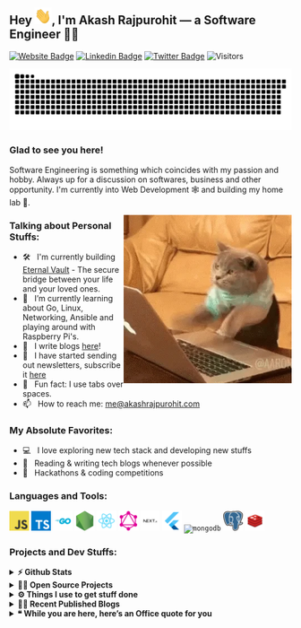 ## Hey <img alt="Hi" src="./assets/Hi.gif" width="30px" height="30px" />, I'm Akash Rajpurohit — a Software Engineer 👨‍💻

[![Website Badge](https://img.shields.io/badge/-akashrajpurohit.com-3b5998?style=flat&logo=google-chrome&logoColor=white)](https://akashrajpurohit.com/?ref=github-profile-readme-badge)
[![Linkedin Badge](https://img.shields.io/badge/-@AkashRajpurohit-0e76a8?style=flat&logo=Linkedin&logoColor=white)](https://linkedin.com/in/AkashRajpurohit)
[![Twitter Badge](https://img.shields.io/twitter/follow/akashwhocodes)](https://twitter.com/AkashWhoCodes)
![Visitors](https://img.shields.io/badge/dynamic/json?url=https%3A%2F%2Fvc.akashrajpurohit.com%2Fc%2Fakash~gh~akashrajpurohit&query=count&style=flat&logo=github&label=Visitors&color=066da5)

<img src="https://raw.githubusercontent.com/AkashRajpurohit/AkashRajpurohit/master/assets/github-snake-dark.svg" />
  
### Glad to see you here!

Software Engineering is something which coincides with my passion and hobby. Always up for a discussion on softwares, business and other opportunity. I'm currently into Web Development 🕸️ and building my home lab 🚀.
  
<img align="right" alt="Coding Cat" src="./assets/coding.webp" />

### Talking about Personal Stuffs:

- 🛠 &nbsp; I'm currently building [Eternal Vault](https://eternalvault.app?utm_source=github&utm_medium=readme) - The secure bridge between your life and your loved ones.
- 🚀 &nbsp; I’m currently learning about Go, Linux, Networking, Ansible and playing around with Raspberry Pi's.
- 💬 &nbsp; I write blogs [here](https://akashrajpurohit.com/blogs/?utm_source=github&utm_medium=readme)!
- 📰 &nbsp; I have started sending out newsletters, subscribe it [here](https://akashrajpurohit.com/newsletter/?utm_source=github&utm_medium=readme)
- 👾 &nbsp; Fun fact: I use tabs over spaces.
- 📫 &nbsp; How to reach me: me@akashrajpurohit.com 

### My Absolute Favorites:

- 💻 &nbsp; I love exploring new tech stack and developing new stuffs
- 📰 &nbsp; Reading & writing tech blogs whenever possible
- 🍕 &nbsp; Hackathons & coding competitions

### Languages and Tools:

<code><img height="35" src="https://raw.githubusercontent.com/github/explore/80688e429a7d4ef2fca1e82350fe8e3517d3494d/topics/javascript/javascript.png" alt="javascript"></code>
<code><img height="35" src="https://raw.githubusercontent.com/github/explore/80688e429a7d4ef2fca1e82350fe8e3517d3494d/topics/typescript/typescript.png" alt="typescript"></code>
<code><img height="35" src="https://raw.githubusercontent.com/github/explore/ac0b33cc8936c152bc0dacf91436f8099a5413c9/topics/go/go.png" alt="Go"></code>
<code><img height="35" src="https://raw.githubusercontent.com/github/explore/80688e429a7d4ef2fca1e82350fe8e3517d3494d/topics/nodejs/nodejs.png" alt="nodejs"></code>
<code><img height="35" src="https://raw.githubusercontent.com/github/explore/80688e429a7d4ef2fca1e82350fe8e3517d3494d/topics/react/react.png" alt="react"></code>
<code><img height="35" src="https://raw.githubusercontent.com/github/explore/80688e429a7d4ef2fca1e82350fe8e3517d3494d/topics/graphql/graphql.png" alt="graphql"></code>
<code><img height="35" src="https://raw.githubusercontent.com/github/explore/2ebcebd7b163b2ab12cb5a40bf29264799c81c03/topics/nextjs/nextjs.png" alt="nextjs"></code>
<code><img height="35" src="https://raw.githubusercontent.com/github/explore/cebd63002168a05a6a642f309227eefeccd92950/topics/flutter/flutter.png" alt="flutter"></code>
<code><img height="35" src="https://encrypted-tbn0.gstatic.com/images?q=tbn%3AANd9GcSTTzPAw-55ssm1Im594xYZ9eRQu2JylrkYLg&usqp=CAU" alt="mongodb"></code>
<code><img height="35" src="https://raw.githubusercontent.com/github/explore/80688e429a7d4ef2fca1e82350fe8e3517d3494d/topics/postgresql/postgresql.png" alt="postgresql"></code>
<code><img height="35" src="https://raw.githubusercontent.com/github/explore/80688e429a7d4ef2fca1e82350fe8e3517d3494d/topics/redis/redis.png" alt="redis"></code> 
</code> 

### Projects and Dev Stuffs: 
<details>	
  <summary><b>⚡ Github Stats</b></summary>

  <img height="170em" src="https://grs-akash.vercel.app/api?username=AkashRajpurohit&show_icons=false&hide_border=true&count_private=true&show_icons=true&theme=radical&rank_icon=percentile" />
  <img height="170em" src="https://grs-akash.vercel.app/api/top-langs/?username=AkashRajpurohit&hide=html,Jupyter%20Notebook&show_icons=true&hide_border=true&layout=compact&langs_count=8&theme=radical" />
</details>

<details>
  <summary><b>🧑‍🚀 Open Source Projects</b></summary>

  <br />
  <table>
    <thead align="center">
      <tr border: none;>
        <td><b>💻 Projects</b></td>
        <td><b>🌟 Stars</b></td>
        <td><b>🍴 Forks</b></td>
        <td><b>🐛 Issues</b></td>
        <td><b>🔔 Pull Requests</b></td>
        <td><b>👨‍💻 Language</b></td>
      </tr>
    </thead>
    <tbody>
      <tr>
	<td><a href="https://github.com/AkashRajpurohit/howtoprofessionallysay/"><b>🧍 How to professionally say</b></a></td>
        <td><img alt="Stars" src="https://img.shields.io/github/stars/AkashRajpurohit/howtoprofessionallysay?style=flat-square&labelColor=343b41"/></td>
        <td><img alt="Forks" src="https://img.shields.io/github/forks/AkashRajpurohit/howtoprofessionallysay?style=flat-square&labelColor=343b41"/></td>
        <td><img alt="Issues" src="https://img.shields.io/github/issues/AkashRajpurohit/howtoprofessionallysay?style=flat-square"/></td>
        <td><img alt="Pull Requests" src="https://img.shields.io/github/issues-pr/AkashRajpurohit/howtoprofessionallysay?style=flat-square"/></td>
        <td><img alt="Language" src="https://img.shields.io/github/languages/top/AkashRajpurohit/howtoprofessionallysay?style=flat-square"/></td>
      </tr>
      <tr>
	<td><a href="https://github.com/AkashRajpurohit/git-sync"><b>🔄 git-sync</b></a></td>
        <td><img alt="Stars" src="https://img.shields.io/github/stars/AkashRajpurohit/git-sync?style=flat-square&labelColor=343b41"/></td>
        <td><img alt="Forks" src="https://img.shields.io/github/forks/AkashRajpurohit/git-sync?style=flat-square&labelColor=343b41"/></td>
        <td><img alt="Issues" src="https://img.shields.io/github/issues/AkashRajpurohit/git-sync?style=flat-square"/></td>
        <td><img alt="Pull Requests" src="https://img.shields.io/github/issues-pr/AkashRajpurohit/git-sync?style=flat-square"/></td>
        <td><img alt="Language" src="https://img.shields.io/github/languages/top/AkashRajpurohit/git-sync?style=flat-square"/></td> 
      </tr>
      <tr>
	<td><a href="https://github.com/AkashRajpurohit/clipper"><b>📋 Clipper</b></a></td>
        <td><img alt="Stars" src="https://img.shields.io/github/stars/AkashRajpurohit/clipper?style=flat-square&labelColor=343b41"/></td>
        <td><img alt="Forks" src="https://img.shields.io/github/forks/AkashRajpurohit/clipper?style=flat-square&labelColor=343b41"/></td>
        <td><img alt="Issues" src="https://img.shields.io/github/issues/AkashRajpurohit/clipper?style=flat-square"/></td>
        <td><img alt="Pull Requests" src="https://img.shields.io/github/issues-pr/AkashRajpurohit/clipper?style=flat-square"/></td>
        <td><img alt="Language" src="https://img.shields.io/github/languages/top/AkashRajpurohit/clipper?style=flat-square"/></td>
      </tr>
      <tr>
	<td><a href="https://github.com/AkashRajpurohit/github-emojis"><b>🚀 Github Emojis</b></a></td>
        <td><img alt="Stars" src="https://img.shields.io/github/stars/AkashRajpurohit/github-emojis?style=flat-square&labelColor=343b41"/></td>
        <td><img alt="Forks" src="https://img.shields.io/github/forks/AkashRajpurohit/github-emojis?style=flat-square&labelColor=343b41"/></td>
        <td><img alt="Issues" src="https://img.shields.io/github/issues/AkashRajpurohit/github-emojis?style=flat-square"/></td>
        <td><img alt="Pull Requests" src="https://img.shields.io/github/issues-pr/AkashRajpurohit/github-emojis?style=flat-square"/></td>
        <td><img alt="Language" src="https://img.shields.io/github/languages/top/AkashRajpurohit/github-emojis?style=flat-square"/></td>
      </tr>
      <tr>
	<td><a href="https://github.com/AkashRajpurohit/Spell-IT"><b>🧮 Spell-IT</b></a></td>
        <td><img alt="Stars" src="https://img.shields.io/github/stars/AkashRajpurohit/Spell-IT?style=flat-square&labelColor=343b41"/></td>
        <td><img alt="Forks" src="https://img.shields.io/github/forks/AkashRajpurohit/Spell-IT?style=flat-square&labelColor=343b41"/></td>
        <td><img alt="Issues" src="https://img.shields.io/github/issues/AkashRajpurohit/Spell-IT?style=flat-square"/></td>
        <td><img alt="Pull Requests" src="https://img.shields.io/github/issues-pr/AkashRajpurohit/Spell-IT?style=flat-square"/></td>
        <td><img alt="Language" src="https://img.shields.io/github/languages/top/AkashRajpurohit/Spell-IT?style=flat-square"/></td> 
      </tr>
      <tr>
	<td><a href="https://github.com/AkashRajpurohit/ts-npm-template"><b>📦 ts-npm-template</b></a></td>
        <td><img alt="Stars" src="https://img.shields.io/github/stars/AkashRajpurohit/ts-npm-template?style=flat-square&labelColor=343b41"/></td>
        <td><img alt="Forks" src="https://img.shields.io/github/forks/AkashRajpurohit/ts-npm-template?style=flat-square&labelColor=343b41"/></td>
        <td><img alt="Issues" src="https://img.shields.io/github/issues/AkashRajpurohit/ts-npm-template?style=flat-square"/></td>
        <td><img alt="Pull Requests" src="https://img.shields.io/github/issues-pr/AkashRajpurohit/ts-npm-template?style=flat-square"/></td>
        <td><img alt="Language" src="https://img.shields.io/github/languages/top/AkashRajpurohit/ts-npm-template?style=flat-square"/></td> 
      </tr>
      <tr>
	<td><a href="https://github.com/AkashRajpurohit/time-to-go"><b>🔗 time-to-go</b></a></td>
        <td><img alt="Stars" src="https://img.shields.io/github/stars/AkashRajpurohit/time-to-go?style=flat-square&labelColor=343b41"/></td>
        <td><img alt="Forks" src="https://img.shields.io/github/forks/AkashRajpurohit/time-to-go?style=flat-square&labelColor=343b41"/></td>
        <td><img alt="Issues" src="https://img.shields.io/github/issues/AkashRajpurohit/time-to-go?style=flat-square"/></td>
        <td><img alt="Pull Requests" src="https://img.shields.io/github/issues-pr/AkashRajpurohit/time-to-go?style=flat-square"/></td>
        <td><img alt="Language" src="https://img.shields.io/github/languages/top/AkashRajpurohit/time-to-go?style=flat-square"/></td> 
      </tr>
    </tbody>
  </table>
  <br />
</details>
 
<details>	
  <br />
  <summary><b>⚙️ Things I use to get stuff done</b></summary>
  	<ul>
  	  <li><b>OS:</b> MacOS / Linux</li>
  	  <li><b>Browser: </b> Firefox / Brave Browser</li>
	  <li><b>Code Editor:</b> Visual Studio Code / Neovim </li>
	  <li><b>To Stay Updated:</b> Dev.to, Medium, Twitter and Tech YouTube Channels</li>
	</ul>
	<b>Read more about it <a target="_blank" rel="norefferer noopener" href="https://akashrajpurohit.com/uses/?ref=github-profile-readme">here</a></b>
</details> 

<details>	
  <br />
  <summary><b>✍🏼 Recent Published Blogs</b></summary>

  <!-- BLOG-POST-LIST:START -->
 - 🚀 <a target='_blank' href='https://akashrajpurohit.com/blog/engineers-are-like-servers/?utm_source=akashrajpurohit.com&utm_medium=rss&via=github-profile-readme'>Engineers Are Like Servers</a>
 - 🔥 <a target='_blank' href='https://akashrajpurohit.com/blog/redlib-selfhosted-reddit-browsing-without-the-bloat/?utm_source=akashrajpurohit.com&utm_medium=rss&via=github-profile-readme'>Redlib — Self-hosted Reddit browsing without the bloat</a>
 - ✍🏽 <a target='_blank' href='https://akashrajpurohit.com/blog/rybbit-privacy-focused-open-source-analytics-platform/?utm_source=akashrajpurohit.com&utm_medium=rss&via=github-profile-readme'>Rybbit — Privacy-focused open-source analytics that actually makes sense</a>
 - 👨‍💻 <a target='_blank' href='https://akashrajpurohit.com/blog/safeline-waf-protecting-your-web-applications-with-selfhosted-security/?utm_source=akashrajpurohit.com&utm_medium=rss&via=github-profile-readme'>SafeLine WAF — Self-Hosted Web Application Firewall for Your Homelab</a>
 - ✍🏽 <a target='_blank' href='https://akashrajpurohit.com/blog/fail2ban-protecting-your-homelab-from-brute-force-attacks/?utm_source=akashrajpurohit.com&utm_medium=rss&via=github-profile-readme'>Fail2ban — Protecting Your Homelab from Brute Force Attacks</a>
 - 👨‍💻 <a target='_blank' href='https://akashrajpurohit.com/blog/selfhost-searxng-for-privacy-focused-search/?utm_source=akashrajpurohit.com&utm_medium=rss&via=github-profile-readme'>SearXNG — Privacy-focused metasearch engine for your homelab</a>
 - 🔥 <a target='_blank' href='https://akashrajpurohit.com/blog/selfhost-stirling-pdf-for-pdf-manipulation/?utm_source=akashrajpurohit.com&utm_medium=rss&via=github-profile-readme'>Stirling PDF — Self-hosted PDF manipulation powerhouse</a>
 - ✍🏽 <a target='_blank' href='https://akashrajpurohit.com/blog/setup-n8n-for-homelab-automation/?utm_source=akashrajpurohit.com&utm_medium=rss&via=github-profile-readme'>n8n — Powerful automation for your homelab services</a>
 - 🚀 <a target='_blank' href='https://akashrajpurohit.com/blog/selfhost-paperless-ngx-for-document-management/?utm_source=akashrajpurohit.com&utm_medium=rss&via=github-profile-readme'>Paperless-ngx — Self-hosted document management that actually makes sense</a>
 - 🚀 <a target='_blank' href='https://akashrajpurohit.com/blog/selfhost-immich-your-personal-google-photos-alternative/?utm_source=akashrajpurohit.com&utm_medium=rss&via=github-profile-readme'>Immich — Self-hosted Google Photos alternative that actually works</a>
 - 🔥 <a target='_blank' href='https://akashrajpurohit.com/blog/getting-paid-in-foreign-currency-as-a-software-developer-in-india/?utm_source=akashrajpurohit.com&utm_medium=rss&via=github-profile-readme'>Getting paid in foreign currency as a software developer in India</a>
 - ✍🏽 <a target='_blank' href='https://akashrajpurohit.com/blog/setup-authelia-for-sso-authentication/?utm_source=akashrajpurohit.com&utm_medium=rss&via=github-profile-readme'>Authelia — Self-hosted Single Sign-On &lpar;SSO&rpar; for your homelab services</a>
 - 🚀 <a target='_blank' href='https://akashrajpurohit.com/blog/monitor-internet-speed-with-speedtest-tracker/?utm_source=akashrajpurohit.com&utm_medium=rss&via=github-profile-readme'>Speedtest Tracker — Monitor your internet speed with beautiful graphs</a>
 - 🥳 <a target='_blank' href='https://akashrajpurohit.com/blog/selfhost-ntfy-for-push-notifications/?utm_source=akashrajpurohit.com&utm_medium=rss&via=github-profile-readme'>Ntfy — Self-hosted push notification server for all your services</a>
 - ✍🏽 <a target='_blank' href='https://akashrajpurohit.com/blog/my-self-hosting-journey-in-2024/?utm_source=akashrajpurohit.com&utm_medium=rss&via=github-profile-readme'>My self hosting journey in 2024</a><!-- BLOG-POST-LIST:END -->  

</details>

<details>
<br />
<summary><b>❝ While you are here, here’s an Office quote for you</b></summary>

 ![](https://officeapi.akashrajpurohit.com/quote/random?responseType=svg)

 > The quote is powered by ["The Office API"](https://github.com/AkashRajpurohit/the-office-api) project
</details>
